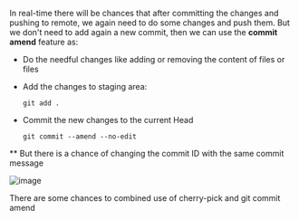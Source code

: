 In real-time there will be chances that after committing the changes and pushing to remote, we again need to do some changes and push them.
But we don't need to add again a new commit, then we can use the **commit amend** feature as:

- Do the needful changes like adding or removing the content of files or files
- Add the changes to staging area:

      git add .
  
- Commit the new changes to the current Head

      git commit --amend --no-edit

** But there is a chance of changing the commit ID with the same commit message

![image](https://github.com/SaiKattamuri/DevOps/assets/50263861/0836c47b-2e3f-4e7d-be8d-90a044aa34e6)


There are some chances to combined use of cherry-pick and git commit amend
